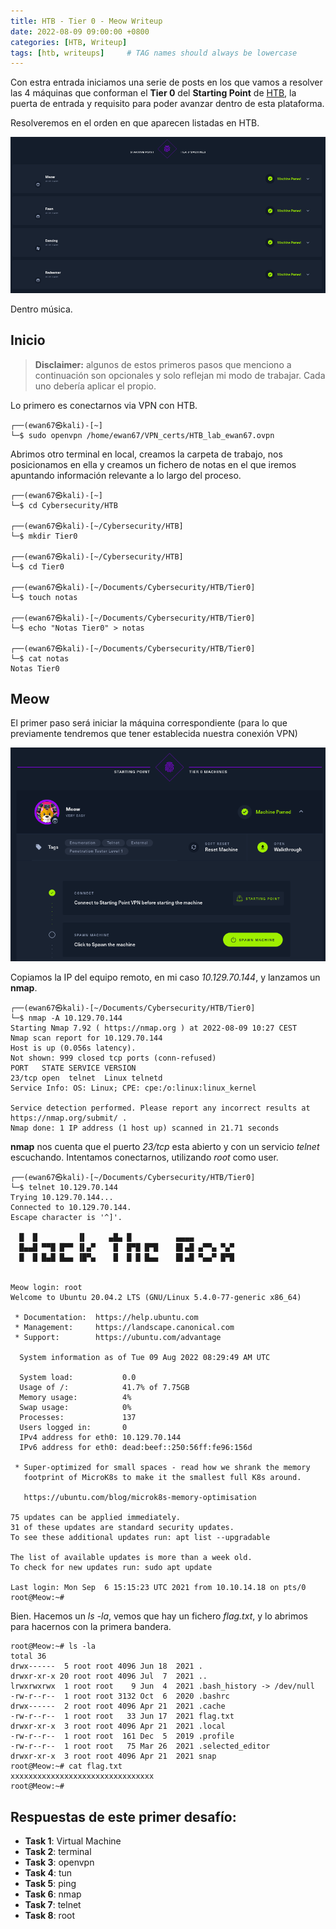 ```yaml
---
title: HTB - Tier 0 - Meow Writeup
date: 2022-08-09 09:00:00 +0800
categories: [HTB, Writeup]
tags: [htb, writeups]     # TAG names should always be lowercase
---
```


Con estra entrada iniciamos una serie de posts en los que vamos a resolver las 4 máquinas que conforman el **Tier 0** del **Starting Point** de [HTB](https://app.hackthebox.com/starting-point), la puerta de entrada y requisito para poder avanzar dentro de esta plataforma.


Resolveremos en el orden en que aparecen listadas en HTB.

![](/assets/posts/20220809/img01.png)

Dentro música.

## Inicio

> **Disclaimer:** algunos de estos primeros pasos que menciono a continuación son opcionales y solo reflejan mi modo de trabajar. Cada uno debería aplicar el propio.

Lo primero es conectarnos via VPN con HTB.

```console
┌──(ewan67㉿kali)-[~]
└─$ sudo openvpn /home/ewan67/VPN_certs/HTB_lab_ewan67.ovpn
```

Abrimos otro terminal en local, creamos la carpeta de trabajo, nos posicionamos en ella y creamos un fichero de notas en el que iremos apuntando información relevante a lo largo del proceso.

```console
┌──(ewan67㉿kali)-[~]
└─$ cd Cybersecurity/HTB

┌──(ewan67㉿kali)-[~/Cybersecurity/HTB]
└─$ mkdir Tier0

┌──(ewan67㉿kali)-[~/Cybersecurity/HTB]
└─$ cd Tier0

┌──(ewan67㉿kali)-[~/Documents/Cybersecurity/HTB/Tier0]
└─$ touch notas

┌──(ewan67㉿kali)-[~/Documents/Cybersecurity/HTB/Tier0]
└─$ echo "Notas Tier0" > notas

┌──(ewan67㉿kali)-[~/Documents/Cybersecurity/HTB/Tier0]
└─$ cat notas
Notas Tier0
```

## Meow

El primer paso será iniciar la máquina correspondiente (para lo que previamente tendremos que tener establecida nuestra conexión VPN)

![](/assets/posts/20220809/img02.png)

Copiamos la IP del equipo remoto, en mi caso *10.129.70.144*, y lanzamos un **nmap**.

```console
┌──(ewan67㉿kali)-[~/Documents/Cybersecurity/HTB/Tier0]
└─$ nmap -A 10.129.70.144
Starting Nmap 7.92 ( https://nmap.org ) at 2022-08-09 10:27 CEST
Nmap scan report for 10.129.70.144
Host is up (0.056s latency).
Not shown: 999 closed tcp ports (conn-refused)
PORT   STATE SERVICE VERSION
23/tcp open  telnet  Linux telnetd
Service Info: OS: Linux; CPE: cpe:/o:linux:linux_kernel

Service detection performed. Please report any incorrect results at https://nmap.org/submit/ .
Nmap done: 1 IP address (1 host up) scanned in 21.71 seconds
```

**nmap** nos cuenta que el puerto *23/tcp* esta abierto y con un servicio *telnet* escuchando. Intentamos conectarnos, utilizando *root* como user.

```console
┌──(ewan67㉿kali)-[~/Documents/Cybersecurity/HTB/Tier0]
└─$ telnet 10.129.70.144
Trying 10.129.70.144...
Connected to 10.129.70.144.
Escape character is '^]'.

  █  █         ▐▌     ▄█▄ █          ▄▄▄▄
  █▄▄█ ▀▀█ █▀▀ ▐▌▄▀    █  █▀█ █▀█    █▌▄█ ▄▀▀▄ ▀▄▀
  █  █ █▄█ █▄▄ ▐█▀▄    █  █ █ █▄▄    █▌▄█ ▀▄▄▀ █▀█


Meow login: root
Welcome to Ubuntu 20.04.2 LTS (GNU/Linux 5.4.0-77-generic x86_64)

 * Documentation:  https://help.ubuntu.com
 * Management:     https://landscape.canonical.com
 * Support:        https://ubuntu.com/advantage

  System information as of Tue 09 Aug 2022 08:29:49 AM UTC

  System load:           0.0
  Usage of /:            41.7% of 7.75GB
  Memory usage:          4%
  Swap usage:            0%
  Processes:             137
  Users logged in:       0
  IPv4 address for eth0: 10.129.70.144
  IPv6 address for eth0: dead:beef::250:56ff:fe96:156d

 * Super-optimized for small spaces - read how we shrank the memory
   footprint of MicroK8s to make it the smallest full K8s around.

   https://ubuntu.com/blog/microk8s-memory-optimisation

75 updates can be applied immediately.
31 of these updates are standard security updates.
To see these additional updates run: apt list --upgradable

The list of available updates is more than a week old.
To check for new updates run: sudo apt update

Last login: Mon Sep  6 15:15:23 UTC 2021 from 10.10.14.18 on pts/0
root@Meow:~# 
```

Bien. Hacemos un *ls -la*, vemos que hay un fichero *flag.txt*, y lo abrimos para hacernos con la primera bandera.

```console
root@Meow:~# ls -la
total 36
drwx------  5 root root 4096 Jun 18  2021 .
drwxr-xr-x 20 root root 4096 Jul  7  2021 ..
lrwxrwxrwx  1 root root    9 Jun  4  2021 .bash_history -> /dev/null
-rw-r--r--  1 root root 3132 Oct  6  2020 .bashrc
drwx------  2 root root 4096 Apr 21  2021 .cache
-rw-r--r--  1 root root   33 Jun 17  2021 flag.txt
drwxr-xr-x  3 root root 4096 Apr 21  2021 .local
-rw-r--r--  1 root root  161 Dec  5  2019 .profile
-rw-r--r--  1 root root   75 Mar 26  2021 .selected_editor
drwxr-xr-x  3 root root 4096 Apr 21  2021 snap
root@Meow:~# cat flag.txt
xxxxxxxxxxxxxxxxxxxxxxxxxxxxxxxx
root@Meow:~#
```

## Respuestas de este primer desafío:

* <strong>Task 1</strong>: Virtual Machine
* <strong>Task 2</strong>: terminal
* <strong>Task 3</strong>: openvpn
* <strong>Task 4</strong>: tun
* <strong>Task 5</strong>: ping
* <strong>Task 6</strong>: nmap
* <strong>Task 7</strong>: telnet
* <strong>Task 8</strong>: root